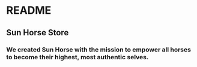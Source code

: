 # README

## Sun Horse Store

### We created Sun Horse with the mission to empower all horses to become their highest, most authentic selves.
